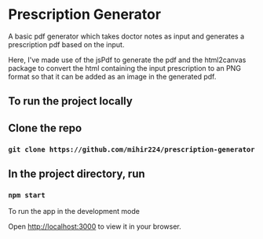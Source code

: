 # Prescription Generator

A basic pdf generator which takes doctor notes as input and generates a prescription pdf based on the input. 

Here, I've made use of the jsPdf to generate the pdf and the html2canvas package to convert the html containing the input prescription to an PNG format so that it can be added as an image in the generated pdf.


## To run the project locally

## Clone the repo

### `git clone https://github.com/mihir224/prescription-generator`

## In the project directory, run

### `npm start`

To run the app in the development mode

Open [http://localhost:3000](http://localhost:3000) to view it in your browser.
